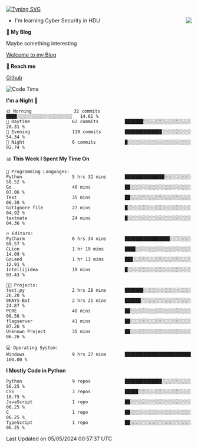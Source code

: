 [![Typing SVG](https://readme-typing-svg.herokuapp.com?font=Fira+Code&pause=1000&random=false&width=450&height=60&lines=Hello+%F0%9F%91%8B%F0%9F%8F%BB;I'm+JBNRZ)](https://git.io/typing-svg)

<a href="#">
  <img align="right" src="https://github-readme-stats.vercel.app/api?username=JBNRZ&show_icons=true&bg_color=15,f2f7fd,E0EAFC" />
</a>

- I'm learning Cyber Security in HDU

 **🌱 My Blog**

Maybe something interesting

[Welcome to my Blog](https://jbnrz.com.cn/)

 **💬 Reach me** 

[Github](https://github.com/JBNRZ)


<!--START_SECTION:waka-->
![Code Time](http://img.shields.io/badge/Code%20Time-441%20hrs%2019%20mins-blue)

**I'm a Night 🦉** 

```text
🌞 Morning                32 commits          ████░░░░░░░░░░░░░░░░░░░░░   14.61 % 
🌆 Daytime                62 commits          ███████░░░░░░░░░░░░░░░░░░   28.31 % 
🌃 Evening                119 commits         ██████████████░░░░░░░░░░░   54.34 % 
🌙 Night                  6 commits           █░░░░░░░░░░░░░░░░░░░░░░░░   02.74 % 
```


📊 **This Week I Spent My Time On** 

```text
💬 Programming Languages: 
Python                   5 hrs 32 mins       ███████████████░░░░░░░░░░   58.52 % 
Go                       40 mins             ██░░░░░░░░░░░░░░░░░░░░░░░   07.06 % 
Text                     35 mins             ██░░░░░░░░░░░░░░░░░░░░░░░   06.30 % 
GitIgnore file           27 mins             █░░░░░░░░░░░░░░░░░░░░░░░░   04.92 % 
textmate                 24 mins             █░░░░░░░░░░░░░░░░░░░░░░░░   04.36 % 

🔥 Editors: 
PyCharm                  6 hrs 34 mins       █████████████████░░░░░░░░   69.57 % 
CLion                    1 hr 19 mins        ████░░░░░░░░░░░░░░░░░░░░░   14.09 % 
GoLand                   1 hr 13 mins        ███░░░░░░░░░░░░░░░░░░░░░░   12.91 % 
Intellijidea             19 mins             █░░░░░░░░░░░░░░░░░░░░░░░░   03.43 % 

🐱‍💻 Projects: 
test.py                  2 hrs 28 mins       ███████░░░░░░░░░░░░░░░░░░   26.20 % 
0RAYS-Bot                2 hrs 21 mins       ██████░░░░░░░░░░░░░░░░░░░   24.87 % 
PCRE                     48 mins             ██░░░░░░░░░░░░░░░░░░░░░░░   08.56 % 
flagserver               41 mins             ██░░░░░░░░░░░░░░░░░░░░░░░   07.26 % 
Unknown Project          35 mins             ██░░░░░░░░░░░░░░░░░░░░░░░   06.26 % 

💻 Operating System: 
Windows                  9 hrs 27 mins       █████████████████████████   100.00 % 
```

**I Mostly Code in Python** 

```text
Python                   9 repos             ██████████████░░░░░░░░░░░   56.25 % 
CSS                      3 repos             █████░░░░░░░░░░░░░░░░░░░░   18.75 % 
JavaScript               1 repo              ██░░░░░░░░░░░░░░░░░░░░░░░   06.25 % 
C                        1 repo              ██░░░░░░░░░░░░░░░░░░░░░░░   06.25 % 
TypeScript               1 repo              ██░░░░░░░░░░░░░░░░░░░░░░░   06.25 % 
```




 Last Updated on 05/05/2024 00:57:37 UTC
<!--END_SECTION:waka-->
